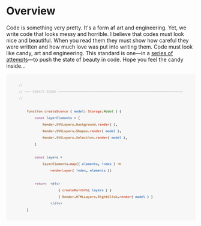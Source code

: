 # Overview

Code is something very pretty. It's a form af art and engineering. Yet, we write code that looks messy and horrible. I believe that codes must look nice and beautiful. When you read them they must show how careful they were written and how much love was put into writing them. Code must look like candy, art and engineering. This standard is one—in a [series of attempts](https://writings.kary.us/2017/05/16/my-journey-to-clean-code/)—to push the state of beauty in code. Hope you feel the candy inside...

![](.gitbook/assets/screen_shot_1396-12-11_at_2.21.50_am.png)

